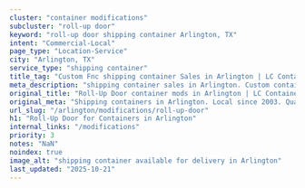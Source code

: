 ```yaml
---
cluster: "container modifications"
subcluster: "roll-up door"
keyword: "roll-up door shipping container Arlington, TX"
intent: "Commercial-Local"
page_type: "Location-Service"
city: "Arlington, TX"
service_type: "shipping container"
title_tag: "Custom Fnc shipping container Sales in Arlington | LC Container"
meta_description: "shipping container sales in Arlington. Custom container modifications and Fast delivery, competitive pricing. Serving modifications area. Quote ID: 4WI. Call (214) 524-4168 for your free quote today."
original_title: "Roll-Up Door container mods in Arlington | LC Container"
original_meta: "Shipping containers in Arlington. Local since 2003. Quality containers. Fast delivery. Get your free quote — call (214) 524-4168 today. LC Container — your t..."
url_slug: "/arlington/modifications/roll-up-door"
h1: "Roll-Up Door for Containers in Arlington"
internal_links: "/modifications"
priority: 3
notes: "NaN"
noindex: true
image_alt: "shipping container available for delivery in Arlington"
last_updated: "2025-10-21"
---
```


<!-- TODO: Add unique city/inventory copy, images, and internal links here. -->
